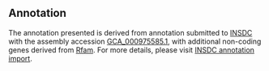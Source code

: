 

Annotation
----------

The annotation presented is derived from annotation submitted to
[INSDC](http://www.insdc.org) with the assembly accession
[GCA\_000975585.1](http://www.ebi.ac.uk/ena/data/view/GCA_000975585.1),
with additional non-coding genes derived from
[Rfam](http://rfam.xfam.org/). For more details, please visit [INSDC
annotation
import](http://ensemblgenomes.org/info/data/insdc_annotation).
